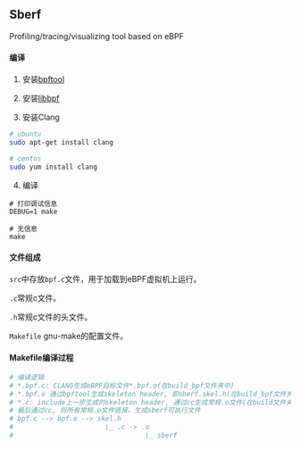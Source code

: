 ## Sberf
Profiling/tracing/visualizing tool based on eBPF

#### 编译

1. 安装[bpftool](https://github.com/libbpf/bpftool)

2. 安装[libbpf](https://github.com/libbpf/libbpf)

3. 安装Clang

```bash
# ubuntu
sudo apt-get install clang

# centos
sudo yum install clang
```

4. 编译

```
# 打印调试信息
DEBUG=1 make

# 无信息
make
```

#### 文件组成

`src`中存放`bpf.c`文件，用于加载到eBPF虚拟机上运行。

`.c`常规c文件。

`.h`常规c文件的头文件。

`Makefile` gnu-make的配置文件。

#### Makefile编译过程
```bash
# 编译逻辑
# *.bpf.c: CLANG生成eBPF目标文件*.bpf.o(在build_bpf文件夹中)
# *.bpf.o 通过bpftool生成skeleton header, 即sberf.skel.h(在build_bpf文件夹中)
# *.c: include上一步生成的skeleton header, 通过cc生成常规.o文件(在build文件夹中)
# 最后通过cc, 将所有常规.o文件链接，生成sberf可执行文件
# bpf.c --> bpf.o --> skel.h
#                       \_ .c -> .o
#                                 \_ sberf
```

<!--Usage-->

<!--```bash-->
<!--sberf record-->
<!--sberf stat-->
<!--sberf top-->
<!--sberf graph-->
<!--```-->

<!--TODO:-->
<!--- design-->
<!--- play with bcc-->
<!--- implement-->
<!--- enjoy-->

<!--Building-->

<!--```-->
<!--# debug build-->
<!--DEBUG=1 make-->

<!--# build-->
<!--make-->
<!--```-->

<!--location of installation-->

<!--```-->
<!--In-->
<!--/usr/local-->

<!--binary /usr/local/bin/sberf-->
 <!--core and contribs in /usr/local/lib/sberf-->

<!--Documentation:-->
 <!--man /usr/local/share/man/man1/sberf.1-->
<!--```-->

<!--perf在browser.c中使用的是libslang绘制tui。-->

